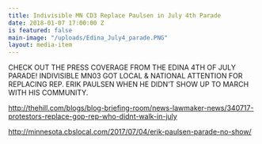 ```yaml
---
title: Indivisible MN CD3 Replace Paulsen in July 4th Parade
date: 2018-01-07 17:00:00 Z
is featured: false
main-image: "/uploads/Edina_July4_parade.PNG"
layout: media-item
---
```


CHECK OUT THE PRESS COVERAGE FROM THE EDINA 4TH OF JULY PARADE!
INDIVISIBLE MN03 GOT LOCAL & NATIONAL ATTENTION FOR REPLACING REP. ERIK PAULSEN WHEN HE DIDN’T SHOW UP TO MARCH WITH HIS COMMUNITY.

http://thehill.com/blogs/blog-briefing-room/news-lawmaker-news/340717-protestors-replace-gop-rep-who-didnt-walk-in-july

http://minnesota.cbslocal.com/2017/07/04/erik-paulsen-parade-no-show/
